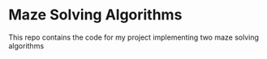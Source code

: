 # Maze Solving Algorithms

This repo contains the code for my project implementing two maze solving algorithms
